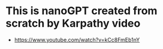 # This is nanoGPT created from scratch by Karpathy video
- https://www.youtube.com/watch?v=kCc8FmEb1nY

